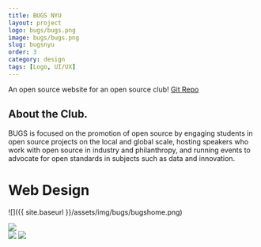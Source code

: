 ```yaml
---
title: BUGS NYU
layout: project
logo: bugs/bugs.png
image: bugs/bugs.png
slug: bugsnyu
order: 3
category: design
tags: [Logo, UI/UX]
---
```


An open source website for an open source club!
[Git Repo](https://github.com/S1MB10T3/bugs-nyu.github.io)

## About the Club.
BUGS is focused on the promotion of open source by engaging students in open source projects on the local and global scale, hosting speakers who work with open source in industry and philanthropy, and running events to advocate for open standards in subjects such as data and innovation.

# Web Design

![]({{ site.baseurl }}/assets/img/bugs/bugshome.png)

<div class="left">
  <img src="{{ site.baseurl }}/assets/img/bugs/Calendar.png" />
</div>

<div class="right">
<img src="{{ site.baseurl }}/assets/img/bugs/Projects.png" />
<img src="{{ site.baseurl }}/assets/img/bugs/Project Details.png" />
</div>
